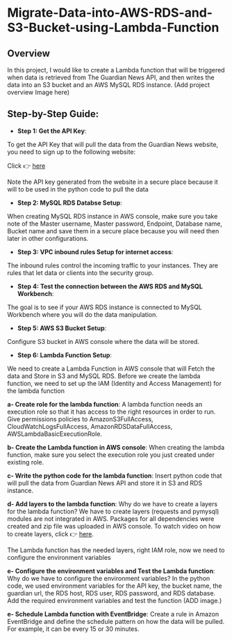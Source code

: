 # Migrate-Data-into-AWS-RDS-and-S3-Bucket-using-Lambda-Function
## Overview
In this project, I would like to create a Lambda function that will be triggered when data is retrieved from The Guardian News API, and then writes the data into an S3 bucket and an AWS MySQL RDS instance.
(Add project overview Image here)
## Step-by-Step Guide:
- **Step 1: Get the API Key**:

To get the API Key that will pull the data from the Guardian News website, you need to sign up to the following website:

Click 👉 [here](https://open-platform.theguardian.com/documentation/?form=MG0AV3)

Note the API key generated from the website in a secure place because it will to be used in the python code to pull the data

- **Step 2: MySQL RDS Databse Setup**:

When creating MySQL RDS instance in AWS console, make sure you take note of the Master username, Master password, Endpoint, Database name, Bucket name and save them in a secure place because you will need then later in other configurations.

- **Step 3: VPC inbound rules Setup for internet access**:

The inbound rules control the incoming traffic to your instances. They are rules that let data or clients into the security group.

- **Step 4: Test the connection between the AWS RDS and MySQL Workbench**:

The goal is to see if your AWS RDS instance is connected to MySQL Workbench where you will do the data manipulation.

- **Step 5: AWS S3 Bucket Setup**:

Configure S3 bucket in AWS console where the data will be stored.

- **Step 6: Lambda Function Setup**:

 We need to create a Lambda Function in AWS console that will Fetch the data and Store in S3 and MySQL RDS. Before we create the lambda function, we need to set up the IAM (Identity and Access Management) for the lambda function
   
  **a- Create role for the lambda function**: A lambda function needs an execution role so that it has access to the right resources in order to run. Give permissions policies to AmazonS3FullAccess, CloudWatchLogsFullAccess, AmazonRDSDataFullAccess, AWSLambdaBasicExecutionRole.

  **b- Create the Lambda function in AWS console**: When creating the lambda function, make sure you select the execution role you just created under existing role.

  **c- Write the python code for the lambda function**: Insert python code that will pull the data from Guardian News API and store it in S3 and RDS instance.

  **d- Add layers to the lambda function**: Why do we have to create a layers for the lambda function? We have to create layers (requests and pymysql) modules are not integrated in AWS. Packages for all dependencies were created and zip file was uploaded in AWS console. To watch video on how to create layers, click 👉 [here](https://www.youtube.com/watch?v=mTYp4lTWMAw). 

The Lambda function has the needed layers, right IAM role, now we need to configure the environment variables

   **e- Configure the environment variables and Test the Lambda function**: Why do we have to configure the environment variables? In the python code, we used environment variables for the API key, the bucket name, the guardian url, the RDS host, RDS user, RDS password, and RDS database. Add the required environment variables and test the function (ADD image.)

   **e- Schedule Lambda function with EventBridge**: Create a rule in Amazon EventBridge and define the schedule pattern on how the data will be pulled. For example, it can be every 15 or 30 minutes. 

   
  
  
  

  
 



  



  

  



